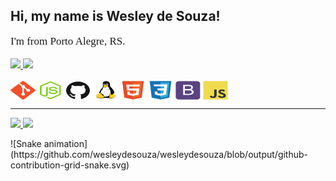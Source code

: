 <h2><b>Hi, my name is Wesley de Souza!</b></h2>
<p style="text-align: justify; font-family: Georgia, 'Times New Roman', Times, serif; font-size: 17px;">
    I'm from Porto Alegre, RS.
</p>
  
  <p style="text-align: justify; font-family: Georgia, 'Times New Roman', Times, serif; font-size: 17px;">
    
  </p>
 <div>
    <a href="https://github.com/wesleydesouza">
    <img height="180em" src="https://github-readme-stats.vercel.app/api?username=wesleydesouza&show_icons=true&theme=dracula&include_all_commits=true&count_private=true">
    <img height="180em" src="https://github-readme-stats.vercel.app/api/top-langs/?username=wesleydesouza&layout=compact&langs_count=7&theme=dracula">
    </a>
</div>
<div style="display: inline_block"><br>
    <img align="center" alt="Wesley-Git" height="30" width="40" src="https://raw.githubusercontent.com/devicons/devicon/master/icons/git/git-original.svg">
    <img align="center" alt="Wesley-Git" height="30" width="40" src="https://raw.githubusercontent.com/devicons/devicon/master/icons/nodejs/nodejs-original.svg">
    <img align="center" alt="Wesley-GitHub" height="30" width="40" src="https://raw.githubusercontent.com/devicons/devicon/master/icons/github/github-original.svg">
    <img align="center" alt="Wesley-Linux" height="30" width="40" src="https://raw.githubusercontent.com/devicons/devicon/master/icons/linux/linux-original.svg">
    <img align="center" alt="Wesley-HTML" height="30" width="40" src="https://raw.githubusercontent.com/devicons/devicon/master/icons/html5/html5-original.svg">
    <img align="center" alt="Wesley-CSS" height="30" width="40" src="https://raw.githubusercontent.com/devicons/devicon/master/icons/css3/css3-original.svg">
    <img align="center" alt="Wesley-Bootstrap" height="30" width="40" src="https://raw.githubusercontent.com/devicons/devicon/master/icons/bootstrap/bootstrap-plain.svg">
    <img align="center" alt="Wesley-JS" height="30" width="40" src="https://raw.githubusercontent.com/devicons/devicon/master/icons/javascript/javascript-original.svg">
</div>
<hr>
<div> 
<p class="left">
<a href="https://www.linkedin.com/in/wesley-de-souza-904ab6187" alt="Linkedin" target="_blank">
    <img src="https://img.shields.io/badge/-Linkedin-045FB4?style=for-the-badge&logo=Linkedin&logoColor=white&link=https://www.linkedin.com/in/wesley-de-souza-904ab6187/">
</a>
<a href="https://www.instagram.com/wesleysouzaduarte/" alt="Instagram" target="_blank">
    <img src="https://img.shields.io/badge/-Instagram-%23E4405F?style=for-the-badge&logo=instagram&logoColor=white" target="_blank">
</a>

</p> 
    ![Snake animation](https://github.com/wesleydesouza/wesleydesouza/blob/output/github-contribution-grid-snake.svg)
</div>
